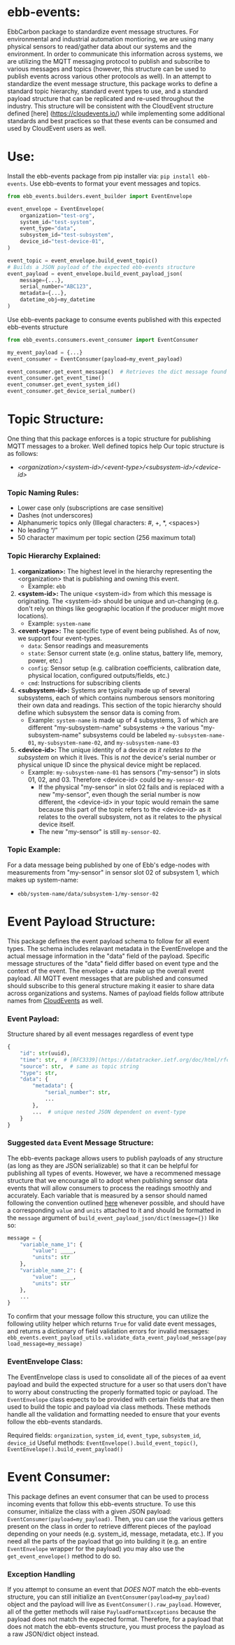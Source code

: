 # ebb-events:
EbbCarbon package to standardize event message structures. For environmental and industrial automation montioring, we are using many physical sensors to read/gather data about our systems and the environment. In order to communicate this information across systems, we are utilizing the MQTT messaging protocol to publish and subscribe to various messages and topics (however, this structure can be used to publish events across various other protocols as well). In an attempt to standardize the event message structure, this package works to define a standard topic hierarchy, standard event types to use, and a standard payload structure that can be replicated and re-used throughout the industry. This structure will be consistent with the CloudEvent structure defined [here] (https://cloudevents.io/) while implementing some additional standards and best practices so that these events can be consumed and used by CloudEvent users as well.

# Use:
Install the ebb-events package from pip installer via: `pip install ebb-events`.
Use ebb-events to format your event messages and topics.
```python
from ebb_events.builders.event_builder import EventEnvelope

event_envelope = EventEnvelope(
    organization="test-org",
    system_id="test-system",
    event_type="data",
    subsystem_id="test-subsystem",
    device_id="test-device-01",
)

event_topic = event_envelope.build_event_topic()
# Builds a JSON payload of the expected ebb-events structure
event_payload = event_envelope.build_event_payload_json(
    message={...},
    serial_number="ABC123",
    metadata={...},
    datetime_obj=my_datetime
)
```

Use ebb-events package to consume events published with this expected ebb-events structure
```python
from ebb_events.consumers.event_consumer import EventConsumer

my_event_payload = {...}
event_consumer = EventConsumer(payload=my_event_payload)

event_consumer.get_event_message()  # Retrieves the dict message found in the payload's `data` field
event_consumer.get_event_time()
event_conumser.get_event_system_id()
event_consumer.get_device_serial_number()
```

# Topic Structure:
One thing that this package enforces is a topic structure for publishing MQTT messages to a broker. Well defined topics help Our topic structure is as follows:
* _\<organization\>/\<system-id\>/\<event-type\>/\<subsystem-id\>/\<device-id\>_

### Topic Naming Rules:
* Lower case only (subscriptions are case sensitive)
* Dashes (not underscores)
* Alphanumeric topics only (Illegal characters: #, +, *, \<spaces\>)
* No leading “/”
* 50 character maximum per topic section (256 maximum total)

### Topic Hierarchy Explained:
1. **\<organization\>:** The highest level in the hierarchy representing the \<organization\> that is publishing and owning this event.
    * Example: `ebb`
2. **\<system-id\>:** The unique \<system-id\> from which this message is originating. The \<system-id\> should be unique and un-changing (e.g. don't rely on things like geographic location if the producer might move locations).
    * Example: `system-name`
3. **\<event-type\>:** The specific type of event being published. As of now, we support four event-types.
    * `data`: Sensor readings and measurements
    * `state`: Sensor current state (e.g. online status, battery life, memory, power, etc.)
    * `config`: Sensor setup (e.g. calibration coefficients, calibration date, physical location, configured outputs/fields, etc.)
    * `cmd`: Instructions for subscribing clients
4. **\<subsystem-id\>:** Systems are typically made up of several subsystems, each of which contains numberous sensors monitoring their own data and readings. This section of the topic hierarchy should define which subsystem the sensor data is coming from.
    * Example: `system-name` is made up of 4 subsystems, 3 of which are different "my-subsystem-name" subsystems -> the various "my-subsystem-name" subsystems could be labeled `my-subsystem-name-01`, `my-subsystem-name-02`, and `my-subsystem-name-03`
5. **\<device-id\>:** The unique identity of a device _as it relates to the subsystem_ on which it lives. This is _not_ the device's serial number or physical unique ID since the physical device might be replaced.
    * Example: `my-subsystem-name-01` has sensors ("my-sensor") in slots 01, 02, and 03. Therefore \<device-id\> could be `my-sensor-02`
        * If the physical "my-sensor" in slot 02 fails and is replaced with a new "my-sensor", even though the serial number is now different, the \<device-id\> in your topic would remain the same because this part of the topic refers to the \<device-id\> as it relates to the overall subsystem, not as it relates to the physical device itself.
        * The new "my-sensor" is still `my-sensor-02`.
### Topic Example:
For a data message being published by one of Ebb's edge-nodes with measurements from "my-sensor" in sensor slot 02 of subsystem 1, which makes up system-name:
* `ebb/system-name/data/subsystem-1/my-sensor-02`

# Event Payload Structure:
This package defines the event payload schema to follow for all event types. The schema includes relavant metadata in the EventEnvelope and the actual message information in the "data" field of the payload. Specific message structures of the "data" field differ based on event type and the context of the event. The envelope + data make up the overall event payload. All MQTT event messages that are published and consumed should subscribe to this general structure making it easier to share data across organizations and systems. Names of payload fields follow attribute names from [CloudEvents](https://cloudevents.io/) as well.

### Event Payload:
Structure shared by all event messages regardless of event type
```python
{
    "id": str(uuid),
    "time": str,  # [RFC3339](https://datatracker.ietf.org/doc/html/rfc3339) format
    "source": str,  # same as topic string
    "type": str,
    "data": {
        "metadata": {
            "serial_number": str,
            ...
        },
        ...  # unique nested JSON dependent on event-type
    }
}
```

### Suggested `data` Event Message Structure:
The ebb-events package allows users to publish payloads of any structure (as long as they are JSON serializable) so that it can be helpful for publishing all types of events.  However, we have a recommened message structure that we encourage all to adopt when publishing sensor data events that will allow consumers to process the readings smoothly and accurately. Each variable that is measured by a sensor should named following the convention outlined [here](https://cfconventions.org/Data/cf-standard-names/current/build/cf-standard-name-table.html) whenever possible, and should have a corresponding `value` and `units` attached to it and should be formatted in the `message` argument of `build_event_payload_json/dict(message={})` like so:
```python
message = {
    "variable_name_1": {
        "value": ____,
        "units": str
    },
    "variable_name_2": {
        "value": ____,
        "units": str
    },
    ...
}
```

To confirm that your message follow this structure, you can utilize the following utility helper which returns `True` for valid date event messages, and returns a dictionary of field validation errors for invalid messages: `ebb_events.event_payload_utils.validate_data_event_payload_message(payload_message=my_message)`

### EventEnvelope Class:
The EventEnvelope class is used to consolidate all of the pieces of aa event payload and build the expected structure for a user so that users don't have to worry about constructing the properly formatted topic or payload. The `EventEnvelope` class expects to be provided with certain fields that are then used to build the topic and payload via class methods. These methods handle all the validation and formatting needed to ensure that your events follow the ebb-events standards.

Required fields: `organization`, `system_id`, `event_type`, `subsystem_id`, `device_id`
Useful methods: `EventEnvelope().build_event_topic()`, `EventEnvelope().build_event_payload()`

# Event Consumer:
This package defines an event consumer that can be used to process incoming events that follow this ebb-events structure. To use this consumer, initialize the class with a given JSON payload: `EventConsumer(payload=my_payload)`. Then, you can use the various getters present on the class in order to retrieve different pieces of the payload depending on your needs (e.g. system_id, message, metadata, etc.). If you need all the parts of the payload that go into building it (e.g. an entire `EventEnvelope` wrapper for the payload) you may also use the `get_event_envelope()` method to do so.

### Exception Handling
If you attempt to consume an event that _DOES NOT_ match the ebb-events structure, you can still initialize an `EventConsumer(payload=my_payload)` object and the payload will live as `EventConsumer().raw_payload`. However, all of the getter methods will raise `PayloadFormatExceptions` because the payload does not match the expected format. Therefore, for a payload that does not match the ebb-events structure, you must process the payload as a raw JSON/dict object instead.
